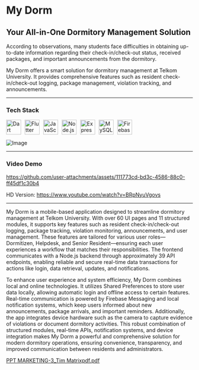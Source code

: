 # My Dorm
## Your All-in-One Dormitory Management Solution

According to observations, many students face difficulties in obtaining up-to-date information regarding their check-in/check-out status, received packages, and important announcements from the dormitory.

My Dorm offers a smart solution for dormitory management at Telkom University. It provides comprehensive features such as resident check-in/check-out logging, package management, violation tracking, and announcements.

---

### Tech Stack

<div style="display: flex; gap: 10px; align-items: center; flex-wrap: wrap;">
  <!-- Dart -->
  <img src="https://cdn.jsdelivr.net/gh/devicons/devicon/icons/dart/dart-original.svg" title="Dart" alt="Dart" height="40"/>

  <!-- Flutter -->
  <img src="https://cdn.jsdelivr.net/gh/devicons/devicon/icons/flutter/flutter-original.svg" title="Flutter" alt="Flutter" height="40"/>

  <!-- JavaScript -->
  <img src="https://cdn.jsdelivr.net/gh/devicons/devicon/icons/javascript/javascript-original.svg" title="JavaScript" alt="JavaScript" height="40"/>

  <!-- Node.js -->
  <img src="https://cdn.jsdelivr.net/gh/devicons/devicon/icons/nodejs/nodejs-original.svg" title="Node.js" alt="Node.js" height="40"/>

  <!-- Express -->
  <img src="https://cdn.jsdelivr.net/gh/devicons/devicon/icons/express/express-original.svg" title="Express" alt="Express" height="40" style="background-color: white;"/>

  <!-- MySQL -->
  <img src="https://cdn.jsdelivr.net/gh/devicons/devicon/icons/mysql/mysql-original.svg" title="MySQL" alt="MySQL" height="40"/>

  <!-- Firebase -->
  <img src="https://cdn.jsdelivr.net/gh/devicons/devicon/icons/firebase/firebase-plain.svg" title="Firebase" alt="Firebase" height="40"/>
</div>

![Image](https://github.com/user-attachments/assets/dd3b923a-1ea7-4742-9e4d-a000b108e588)

---

### Video Demo

https://github.com/user-attachments/assets/111773cd-bd3c-4586-88c0-ff45df1c30b4

HD Version: https://www.youtube.com/watch?v=BRpNyuVgovs


---

My Dorm is a mobile-based application designed to streamline dormitory management at Telkom University. With over 60 UI pages and 11 structured modules, it supports key features such as resident check-in/check-out logging, package tracking, violation monitoring, announcements, and user management. These features are tailored for various user roles—Dormitizen, Helpdesk, and Senior Resident—ensuring each user experiences a workflow that matches their responsibilities. The frontend communicates with a Node.js backend through approximately 39 API endpoints, enabling reliable and secure real-time data transactions for actions like login, data retrieval, updates, and notifications.

To enhance user experience and system efficiency, My Dorm combines local and online technologies. It utilizes Shared Preferences to store user data locally, allowing automatic login and offline access to certain features. Real-time communication is powered by Firebase Messaging and local notification systems, which keep users informed about new announcements, package arrivals, and important reminders. Additionally, the app integrates device hardware such as the camera to capture evidence of violations or document dormitory activities. This robust combination of structured modules, real-time APIs, notification systems, and device integration makes My Dorm a powerful and comprehensive solution for modern dormitory operations, ensuring convenience, transparency, and improved communication between residents and administrators.


[PPT MARKETING-3_Tim Matrixpdf.pdf](https://github.com/user-attachments/files/18328950/PPT.MARKETING-3_Tim.Matrixpdf.pdf)
